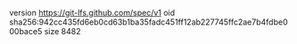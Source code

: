 version https://git-lfs.github.com/spec/v1
oid sha256:942cc435fd6eb0cd63b1ba35fadc451ff12ab227745ffc2ae7b4fdbe000bace5
size 8482
